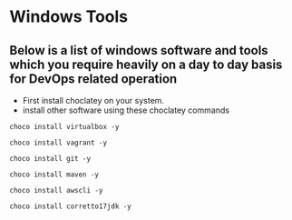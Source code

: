 # Windows Tools
## Below is a list of windows software and tools which you require heavily on a day to day basis for DevOps related operation
- First install choclatey on your system.
- install other software using these choclatey commands
```
choco install virtualbox -y
```
```
choco install vagrant -y
```
```
choco install git -y
```
```
choco install maven -y
```
```
choco install awscli -y
```
```
choco install corretto17jdk -y
```
```
